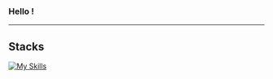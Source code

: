 ### Hello !

---
**Stacks**<br />
---
[![My Skills](https://skillicons.dev/icons?i=figma,js,ts,css,gitlab,react,php)](https://skillicons.dev)
